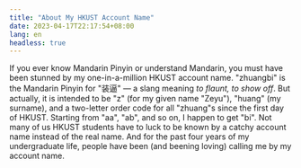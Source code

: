 ```yaml
---
title: "About My HKUST Account Name"
date: 2023-04-17T22:17:54+08:00
lang: en
headless: true
---
```


If you ever know Mandarin Pinyin or understand Mandarin,
you must have been stunned by my one-in-a-million HKUST account name.
"zhuangbi" is the Mandarin Pinyin for "装逼" —
a slang meaning *to flaunt, to show off*.
But actually, it is intended to be "z" (for my given name "Zeyu"), "huang" (my surname), and a two-letter order code for all "zhuang"s since the first day of HKUST. Starting from "aa", "ab", and so on, I happen to get "bi". Not many of us HKUST students have to luck to be known by a catchy account name instead of the real name. And for the past four years of my undergraduate life, people have been (and beening loving) calling me by my account name.